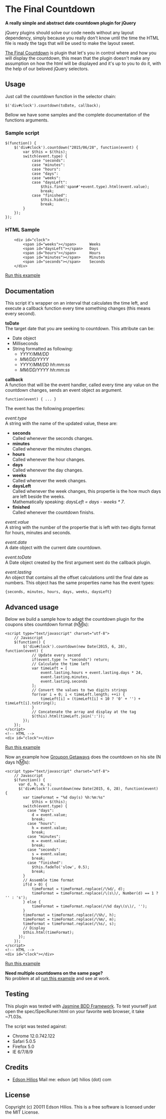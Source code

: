 The Final Countdown
===================
**A really simple and abstract date countdown plugin for jQuery**

jQuery plugins should solve our code needs without any layout dependency, simply because you really don't know until the time the HTML file is ready the tags that will be used to make the layout sweet.

[The Final Countdown](http://www.youtube.com/watch?v=9jK-NcRmVcw) is plugin that let's you in control where and how you will display the countdown, this mean that the plugin doesn't make any assumption on how the html will be displayed and it's up to you to do it, with the help of our beloved jQuery selectors.

Usage
-----

Just call the *countdown* function in the selector chain:

	$('div#clock').countdown(toDate, callback);

Bellow we have some samples and the complete documentation of the functions arguments.

### Sample script

	$(function() {
		$('div#clock').countdown("2015/06/28", function(event) {
			var $this = $(this);
			switch(event.type) {
				case "seconds":
				case "minutes":
				case "hours":
				case "days":
				case "weeks":
				case "daysLeft":
					$this.find('span#'+event.type).html(event.value);
					break;
				case "finished":
					$this.hide();
					break;
			}
		});
	});

### HTML Sample

```
    <div id="clock">
        <span id="weeks"></span>      Weeks
        <span id="daysLeft"></span>   Days
        <span id="hours"></span>      Hours
        <span id="minutes"></span>    Minutes
        <span id="seconds"></span>    Seconds
    </div>
```

[Run this example](http://static.hilios.com.br/jquery-countdown/examples/basic.html)

Documentation
-------------

This script it's wrapper on an interval that calculates the time left, and execute a callback function every time something changes (this means every second).

**toDate**  
The target date that you are seeking to countdown. This attribute can be:  

*   Date object
*   Milliseconds
*   String formatted as following:
    -  *YYYY/MM/DD*
    -  *MM/DD/YYYY*
    -  *YYYY/MM/DD hh:mm:ss*
    -  *MM/DD/YYYY hh:mm:ss*

**callback**  
A function that will be the event handler, called every time any value on the countdown changes, sends an event object as argument.

    function(event) { ... }
  
The event has the following properties:

*event.type*  
A string with the name of the updated value, these are:

*   **seconds**  
    Called whenever the seconds changes.
*   **minutes**  
    Called whenever the minutes changes.
*   **hours**  
    Called whenever the hour changes.
*   **days**  
    Called whenever the day changes.
*   **weeks**  
    Called whenever the week changes.
*   **daysLeft**   
    Called whenever the week changes, this propertie is the how much days are left beside the weeks.  
    Mathematically speaking: *daysLeft = days - weeks * 7*.
*   **finished**  
    Called whenever the countdown finishs.

*event.value*  
A string with the number of the propertie that is left with two digits format for hours, minutes and seconds.

*event.date*  
A date object with the current date countdown.

*event.toDate*  
A Date object created by the first argument sent do the callback plugin.

*event.lasting*  
An object that contains all the offset calculations until the final date as numbers. This object has the same properties name has the event types: 

    {seconds, minutes, hours, days, weeks, daysLeft}

Advanced usage
--------------

Below we build a sample how to adapt the countdown plugin for the coupons sites countdown format (h:m:s):

    <script type="text/javascript" charset="utf-8">
        // Javascript
        $(function() {
            $('div#clock').countdown(new Date(2015, 6, 28), function(event) {
                // Update every second
                if(event.type != "seconds") return;
                // Calculate the time left
                var timeLeft = [
                    event.lasting.hours + event.lasting.days * 24,
                    event.lasting.minutes,
                    event.lasting.seconds
                ];
                // Convert the values to two digits strings
                for(var i = 0; i < timeLeft.length; ++i) {
                    timeLeft[i] = (timeLeft[i] < 10 ? '0' + '') + timeLeft[i].toString();
                }
                // Concatenate the array and display at the tag
                $(this).html(timeLeft.join(':'));
            });
        });
    </script>
    <!-- HTML -->
    <div id="clock"></div>

[Run this example](http://static.hilios.com.br/jquery-countdown/examples/coupons.html)

Now an example how [Groupon Getaways](http://www.groupon.com/getaways) does the countdown on his site (N days h:m:s):

    <script type="text/javascript" charset="utf-8">
        // Javascript
        $(function() {
          var d, h, m, s;
          $('div#clock').countdown(new Date(2015, 6, 28), function(event) {
            var timeFormat = "%d day(s) %h:%m:%s"
                $this = $(this);
            switch(event.type) {
              case "days":
                d = event.value;
                break;
              case "hours":
                h = event.value;
                break;
              case "minutes":
                m = event.value;
                break;
              case "seconds":
                s = event.value;
                break;
              case "finished":
                $this.fadeTo('slow', 0.5);
                break;
            }
            // Assemble time format
            if(d > 0) {
                timeFormat = timeFormat.replace(/\%d/, d);
                timeFormat = timeFormat.replace(/\(s\)/, Number(d) == 1 ? '' : 's');
            } else {
                timeFormat = timeFormat.replace(/\%d day\(s\)/, '');
            }
            timeFormat = timeFormat.replace(/\%h/, h);
            timeFormat = timeFormat.replace(/\%m/, m);
            timeFormat = timeFormat.replace(/\%s/, s);
            // Display
            $this.html(timeFormat);
          });
        });
    </script>
    <!-- HTML -->
    <div id="clock"></div>

[Run this example](http://static.hilios.com.br/jquery-countdown/examples/groupon.html)

**Need multiple countdowns on the same page?**   
No problem at all [run this example](http://static.hilios.com.br/jquery-countdown/examples/multiple_clocks.html) and see at work.

Testing
-------

This plugin was tested with [Jasmine BDD Framework](http://pivotal.github.com/jasmine/). To test yourself just open the spec/SpecRuner.html on your favorite web browser, it take ~71.03s.

The script was tested against:

*   Chrome 12.0.742.122
*   Safari 5.0.5
*   Firefox 5.0
*   IE 6/7/8/9

Credits
-------

*   [Edson Hilios](http://edson.hilios.com.br) Mail me: edson (at) hilios (dot) com

License
-------

Copyright (c) 20011 Edson Hilios. This is a free software is licensed under the MIT License.